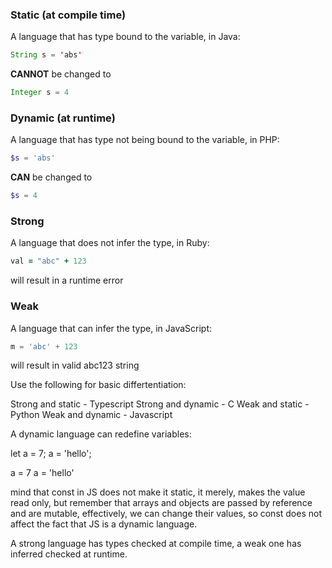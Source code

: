 ### Static (at compile time)
A language that has type bound to the variable, in Java:

```java
String s = 'abs'
```
**CANNOT** be changed to
```java
Integer s = 4
```

### Dynamic (at runtime)
A language that has type not being bound to the variable, in PHP:

```php
$s = 'abs'
```
**CAN** be changed to
```php
$s = 4
```


### Strong
A language that does not infer the type, in Ruby:

```ruby
val = "abc" + 123
```
will result in a runtime error

### Weak
A language that can infer the type, in JavaScript:

```js
m = 'abc' + 123
```
will result in valid abc123 string


Use the following for basic differtentiation:

Strong and static - Typescript
Strong and dynamic - C
Weak and static - Python
Weak and dynamic - Javascript

A dynamic language can redefine variables:

let a = 7;
a = 'hello';

<!-- no error in JS -->

a = 7
a = 'hello'

<!-- error in Python -->

mind that const in JS does not make it static, it merely, makes the value read only, but remember that arrays and objects are passed by reference and are mutable, effectively, we can change their values, so const does not affect the fact that JS is a dynamic language.

A strong language has types checked at compile time, a weak one has inferred checked at runtime.